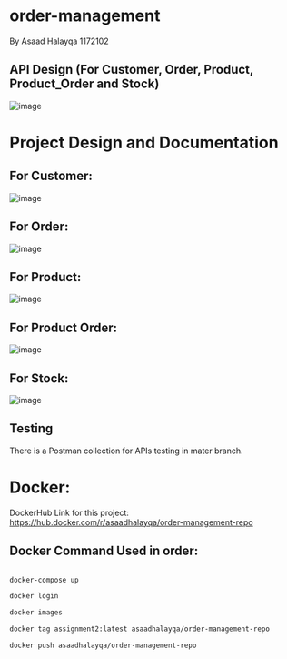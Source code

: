 # order-management
 By Asaad Halayqa 1172102
 
 ## API Design (For Customer, Order, Product, Product_Order and Stock)
 ![image](https://user-images.githubusercontent.com/79643639/165389228-dcd5c8c5-d136-4dfb-a8eb-1f8a14f7d5ff.png)
 
 # Project Design and Documentation 
## For Customer: 

 ![image](https://user-images.githubusercontent.com/79643639/172480582-f4d21c1b-3727-4a7b-9286-340f7349d29b.png)

## For Order: 

![image](https://user-images.githubusercontent.com/79643639/172480991-f4e3dfb4-8c9c-4c4f-9734-baa655c00960.png)

## For Product:

![image](https://user-images.githubusercontent.com/79643639/172481257-f55d7880-2439-4850-bec2-b9d3eedc8540.png)

## For Product Order:

![image](https://user-images.githubusercontent.com/79643639/172481815-b7091814-eeca-46bd-b44f-28fac990177a.png)

## For Stock:

![image](https://user-images.githubusercontent.com/79643639/172482113-5f0ec21e-48bb-4235-86d9-b697725a61b4.png)


## Testing 
There is a Postman collection for APIs testing in mater branch.

# 
#

# Docker:
DockerHub Link for this project: https://hub.docker.com/r/asaadhalayqa/order-management-repo

## Docker Command Used in order:
```bash

docker-compose up

docker login

docker images

docker tag assignment2:latest asaadhalayqa/order-management-repo

docker push asaadhalayqa/order-management-repo 

```





